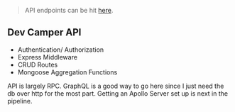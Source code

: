 > API endpoints can be hit [here](https://dev-camper-rrr.herokuapp.com/).

## **Dev Camper API**

- Authentication/ Authorization
- Express Middleware
- CRUD Routes
- Mongoose Aggregation Functions

API is largely RPC. GraphQL is a good way to go here since I just need the db over http for the most part. Getting an Apollo Server set up is next in the pipeline.

